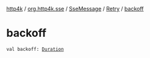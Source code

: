 [http4k](../../../index.md) / [org.http4k.sse](../../index.md) / [SseMessage](../index.md) / [Retry](index.md) / [backoff](./backoff.md)

# backoff

`val backoff: `[`Duration`](https://docs.oracle.com/javase/9/docs/api/java/time/Duration.html)